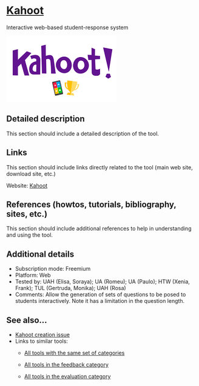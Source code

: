 # [Kahoot](https://kahoot.com/)

Interactive web-based student-response system

![](images/Kahoot.png)


## Detailed description

This section should include a detailed description of the tool.


## Links

This section should include links directly related to the tool (main web
site, download site, etc.)

Website: [Kahoot](https://kahoot.com/)


## References (howtos, tutorials, bibliography, sites, etc.)

This section should include additional references to help in
understanding and using the tool.


## Additional details

- Subscription mode: Freemium
- Platform: Web
- Tested by: UAH (Elisa, Soraya); UA (Romeu); UA (Paulo); HTW (Xenia, Frank); TUL (Gertruda, Monika); UAH (Rosa)
- Comments: Allow the generation of sets of questions to be posed to students interactively. Note it has a limitation in the question length.


## See also...

- [Kahoot creation issue](https://github.com/e-CLOSE/Toolbox/issues/39)
- Links to similar tools:
  - [All tools with the same set of categories](https://github.com/e-CLOSE/Toolbox/issues?q=label%3ATOOL+label%3Afeedback+label%3Aevaluation)

  - [All tools in the feedback category](https://github.com/e-CLOSE/Toolbox/issues?q=label%3ATOOL+label%3Afeedback)
  - [All tools in the evaluation category](https://github.com/e-CLOSE/Toolbox/issues?q=label%3ATOOL+label%3Aevaluation)

